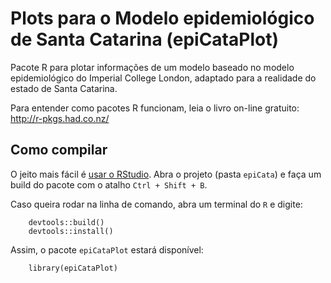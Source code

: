 # Plots para o Modelo epidemiológico de Santa Catarina (epiCataPlot)

Pacote R para plotar informações de um modelo baseado no modelo epidemiológico do Imperial College London, adaptado para a realidade do estado de Santa Catarina.

Para entender como pacotes R funcionam, leia o livro on-line gratuito: http://r-pkgs.had.co.nz/


## Como compilar

O jeito mais fácil é [usar o RStudio](https://support.rstudio.com/hc/en-us/articles/200486508-Building-Testing-and-Distributing-Packages). Abra o projeto (pasta `epiCata`) e faça um build do pacote com o atalho `Ctrl + Shift + B`.

Caso queira rodar na linha de comando, abra um terminal do `R` e digite:

```
    devtools::build()
    devtools::install()
```

Assim, o pacote `epiCataPlot` estará disponível:

```
    library(epiCataPlot)
```
